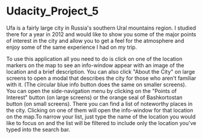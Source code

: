# Udacity_Project_5

Ufa is a fairly large city in Russia's southern Ural mountains region. I studied there for a year in 2012 and would like
to show you some of the major points of interest in the city and allow you to get a feel for the atmosphere and enjoy
some of the same experience I had on my trip.

To use this application all you need to do is click on one of the location markers on the map to see an info-window appear with an image of the location and a brief description. You can also click "About the City" on large screens to open a modal that describes the city for those who aren't familiar with it. (The circular blue info button does the same on smaller screens). You can open the side-navigation menu by clicking on the "Points of Interest" button (on large screens) or the orange seal of Bashkortostan button (on small screens). There you can find a list of noteworthy places in the city. Clicking on one of them will open the info-window for that location on the map.To narrow your list, just type the
name of the location you would like to focus on and the list will be filtered to include only the location you've 
typed into the search bar.
